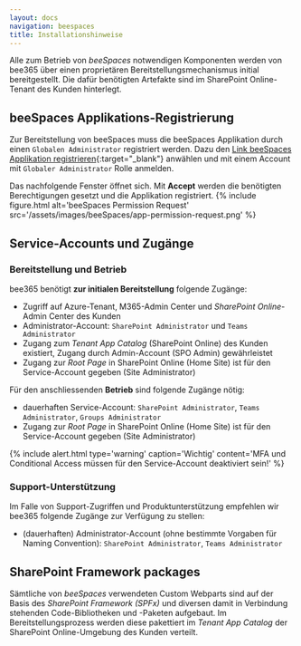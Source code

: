 ```yaml
---
layout: docs
navigation: beespaces
title: Installationshinweise
---
```


Alle zum Betrieb von *beeSpaces* notwendigen Komponenten werden von bee365 über einen proprietären Bereitstellungsmechanismus initial bereitgestellt. Die dafür benötigten Artefakte sind im SharePoint Online-Tenant des Kunden hinterlegt.

## beeSpaces Applikations-Registrierung
Zur Bereitstellung von beeSpaces muss die beeSpaces Applikation durch einen `Globalen Administrator` registriert werden. Dazu den [Link beeSpaces Applikation registrieren](https://login.microsoftonline.com/common/oauth2/v2.0/authorize?client_id=d3b952e6-6026-4cec-bcc2-ea95c47d1473&response_type=code&scope=https://graph.microsoft.com/.default){:target="_blank"} anwählen und mit einem Account mit `Globaler Administrator` Rolle anmelden.

Das nachfolgende Fenster öffnet sich. Mit **Accept** werden die benötigten Berechtigungen gesetzt und die Applikation registriert. 
{% include figure.html alt='beeSpaces Permission Request' src='/assets/images/beeSpaces/app-permission-request.png' %}

## Service-Accounts und Zugänge
### Bereitstellung und Betrieb
bee365 benötigt **zur initialen Bereitstellung** folgende Zugänge:
* Zugriff auf Azure-Tenant, M365-Admin Center und *SharePoint Online*-Admin Center des Kunden
* Administrator-Account: `SharePoint Administrator` und `Teams Administrator`
* Zugang zum *Tenant App Catalog* (SharePoint Online) des Kunden existiert, Zugang durch Admin-Account (SPO Admin) gewährleistet
* Zugang zur *Root Page* in SharePoint Online (Home Site) ist für den Service-Account gegeben (Site Administrator)

Für den anschliessenden **Betrieb** sind folgende Zugänge nötig:
* dauerhaften Service-Account: `SharePoint Administrator`, `Teams Administrator`, `Groups Administrator`
* Zugang zur *Root Page* in SharePoint Online (Home Site) ist für den Service-Account gegeben (Site Administrator)

{% include alert.html type='warning' caption='Wichtig' content='MFA und Conditional Access müssen für den Service-Account deaktiviert sein!' %}

### Support-Unterstützung
Im Falle von Support-Zugriffen und Produktunterstützung empfehlen wir bee365 folgende Zugänge zur Verfügung zu stellen:
* (dauerhaften) Administrator-Account (ohne bestimmte Vorgaben für Naming Convention): `SharePoint Administrator`, `Teams Administrator`


## SharePoint Framework packages
Sämtliche von *beeSpaces* verwendeten Custom Webparts sind auf der Basis des *SharePoint Framework (SPFx)* und diversen damit in Verbindung stehenden Code-Bibliotheken und -Paketen aufgebaut. Im Bereitstellungsprozess werden diese pakettiert im *Tenant App Catalog* der SharePoint Online-Umgebung des Kunden verteilt.